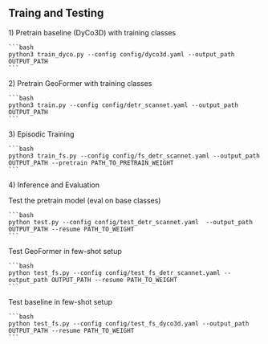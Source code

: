 ## Traing and Testing

1\) Pretrain baseline (DyCo3D) with training classes

    ```bash
    python3 train_dyco.py --config config/dyco3d.yaml --output_path OUTPUT_PATH 
    ```

2\) Pretrain GeoFormer with training classes

    ```bash
    python3 train.py --config config/detr_scannet.yaml --output_path OUTPUT_PATH
    ```

3\) Episodic Training

    ```bash
    python3 train_fs.py --config config/fs_detr_scannet.yaml --output_path OUTPUT_PATH --pretrain PATH_TO_PRETRAIN_WEIGHT
    ```

4\) Inference and Evaluation

Test the pretrain model (eval on base classes)

    ```bash
    python test.py --config config/test_detr_scannet.yaml  --output_path OUTPUT_PATH --resume PATH_TO_WEIGHT
    ```

Test GeoFormer in few-shot setup

    ```bash
    python test_fs.py --config config/test_fs_detr_scannet.yaml --output_path OUTPUT_PATH --resume PATH_TO_WEIGHT
    ```

Test baseline in few-shot setup

    ```bash
    python test_fs.py --config config/test_fs_dyco3d.yaml --output_path OUTPUT_PATH --resume PATH_TO_WEIGHT
    ```

